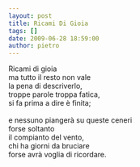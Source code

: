 ```yaml
---
layout: post
title: Ricami Di Gioia
tags: []
date: 2009-06-28 18:59:00
author: pietro
---
```

Ricami di gioia<br/>ma tutto il resto non vale<br/>la pena di descriverlo,<br/>troppe parole troppa fatica,<br/>si fa prima a dire è finita;<br/><br/>e nessuno piangerà su queste ceneri<br/>forse soltanto<br/>il compianto del vento,<br/>chi ha giorni da bruciare<br/>forse avrà voglia di ricordare.
